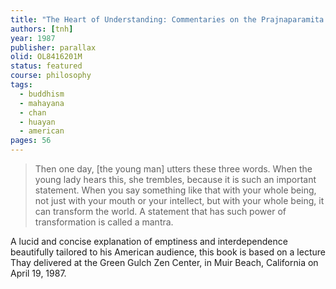 ```yaml
---
title: "The Heart of Understanding: Commentaries on the Prajnaparamita Heart Sutra"
authors: [tnh]
year: 1987
publisher: parallax
olid: OL8416201M
status: featured
course: philosophy
tags: 
  - buddhism
  - mahayana
  - chan
  - huayan
  - american
pages: 56
---
```


> Then one day, [the young man] utters these three words. When the young lady hears this, she trembles, because it is such an important statement. When you say something like that with your whole being, not just with your mouth or your intellect, but with your whole being, it can transform the world. A statement that has such power of transformation is called a mantra.

A lucid and concise explanation of emptiness and interdependence beautifully tailored to his American audience, this book is based on a lecture Thay delivered at the Green Gulch Zen Center, in Muir Beach, California on April 19, 1987.
